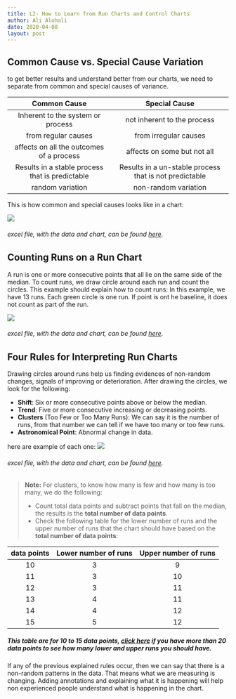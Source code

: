 ```yaml
---
title: L2- How to Learn from Run Charts and Control Charts
author: Ali Alohali
date: 2020-04-08
layout: post
---
```



## Common Cause vs. Special Cause Variation

to get better results and understand better from our charts, we need to separate from common and special causes of variance.

|Common Cause                   |Special Cause                |
|:--:|:--:|
|Inherent to the system or process|not inherent to the process|
|from regular causes            |from irregular causes        |
|affects on all the outcomes of a process|affects on some but not all|
|Results in a stable process that is predictable|Results in a un-stable process that is not predictable|
|random variation|non-random variation|

This is how common and special causes looks like in a chart:


![](/IHI-QI104/img/L2-1.jpg)  
###### excel file, with the data and chart, can be found [here](/IHI-QI104/xlsx/L2-1.xlsx).  

## Counting Runs on a Run Chart
A run is one or more consecutive points that all lie on the same side of the median. To count runs, we draw circle around each run and count the circles. This example should explain how to count runs:
In this example, we have 13 runs. Each green circle is one run. If point is ont he baseline, it does not count as part of the run.  

![](/IHI-QI104/img/L2-2.jpg)  
###### excel file, with the data and chart, can be found [here](/IHI-QI104/xlsx/L2-2.xlsx).  

## Four Rules for Interpreting Run Charts
Drawing circles around runs help us finding evidences of non-random changes, signals of improving or deterioration. After drawing the circles, we look for the following:

 - **Shift**: Six or more consecutive points above or below the median.
 - **Trend**: Five or more consecutive increasing or decreasing points.
 - **Clusters** (Too Few or Too Many Runs): We can say it is the number of runs, from that number we can tell if we have too many or too few runs.
 - **Astronomical Point**: Abnormal change in data.  

here are example of each one:
![](/IHI-QI104/img/L2-3.jpg)  
###### excel file, with the data and chart, can be found [here](/IHI-QI104/xlsx/L2-3.xlsx).
>  **Note:** For clusters, to know how many is few and how many is too many, we do the following:
 > - Count total data points and subtract points that fall on the median, the results is the **total number of data points**.
 > - Check the following table for the lower number of runs and the upper number of runs that the chart should have based on the **total number of data points**:

|data points|Lower number of runs|Upper number of runs|
|:--:|:--:|:--:|
|10|3|9|
|11|3|10|
|12|3|11|
|13|4|11|
|14|4|12|
|15|5|12|

##### This table are for 10 to 15 data points, [click here](/IHI-QI104/img/L2-3.jpg)  if you have more than 20 data points to see how many lower and upper runs you should have.

If any of the previous explained rules occur, then we can say that there is a non-random patterns in the data. That means what we are measuring is changing. Adding annotations and explaining what it is happening will help non experienced people understand what is happening in the chart.  

